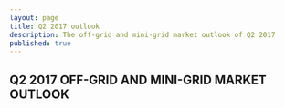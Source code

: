 ```yaml
---
layout: page
title: Q2 2017 outlook
description: The off-grid and mini-grid market outlook of Q2 2017
published: true
---
```

## Q2 2017 OFF-GRID AND MINI-GRID  MARKET OUTLOOK
